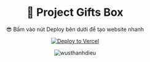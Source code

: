  <div align="center">

# 📂 Project Gifts Box
😎 Bấm vào nút Deploy bên dưới để tạo website nhanh

[![Deploy to Vercel](https://vercel.com/button)](https://vercel.com/import/project?template=https://github.com/toan754444/toan754444)
</div>
<p align="center">
  <img src="https://img.upanh.tv/2025/05/31/Screenshot-2025-05-31-002815.png" alt="wusthanhdieu">
</p>
